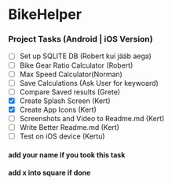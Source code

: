 # BikeHelper
 ### Project Tasks (Android | iOS Version)
- [ ] Set up SQLITE DB (Robert kui jääb aega)
- [ ] Bike Gear Ratio Calculator (Robert)
- [ ] Max Speed Calculator(Norman)
- [ ] Save Calculations (Ask User for keywoard)
- [ ] Compare Saved results (Grete)
- [x] Create Splash Screen (Kert)
- [x] Create App Icons (Kert)
- [ ] Screenshots and Video to Readme.md (Kert)
- [ ] Write Better Readme.md (Kert)
- [ ] Test on iOS device (Kertu)

#### add your name if you took this task
#### add x into square if done 
